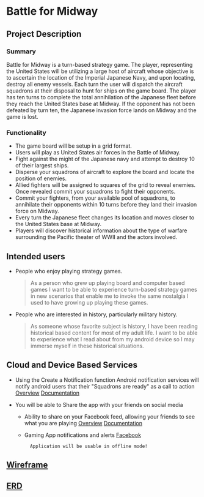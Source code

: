 # Battle for Midway

## Project Description

### Summary

Battle for Midway is a turn-based strategy game. The player, representing the United States will be utilizing a large host of aircraft whose objective is to ascertain the location of the Imperial Japanese Navy, and upon locating, destroy all enemy vessels. Each turn the user will dispatch the aircraft squadrons at their disposal to hunt for ships on the game board. The player has ten turns to complete the total annihilation of the Japanese fleet before they reach the United States base at Midway. If the opponent has not been defeated by turn ten, the Japanese invasion force lands on Midway and the game is lost.


### Functionality

* The game board will be setup in a grid format.
* Users will play as United States air forces in the Battle of Midway.
* Fight against the might of the Japanese navy and attempt to destroy 10 of their largest ships.
* Disperse your squadrons of aircraft to explore the board and locate the position of enemies.
* Allied fighters will be assigned to squares of the grid to reveal enemies. Once revealed commit your squadrons to fight their opponents.
* Commit your fighters, from your available pool of squadrons, to annihilate their opponents within 10 turns before they land their invasion force on Midway.
* Every turn the Japanese fleet changes its location and moves closer to the United States base at Midway.
* Players will discover historical information about the type of warfare surrounding the Pacific theater of WWII and the actors involved.

## Intended users

* People who enjoy playing strategy games.

	> As a person who grew up playing board and computer based games I want to be able to experience turn-based strategy games in new scenarios that enable me to invoke the same nostalgia I used to have growing up playing these games.

* People who are interested in history, particularly military history.

	> As someone whose favorite subject is history, I have been reading historical based content for most of my adult life. I want to be able to experience what I read about from my android device so I may immerse myself in these historical situations.

    
## Cloud and Device Based Services

* Using the Create a Notification function Android notification services will notify android users that their "Squadrons are ready" as a call to action
[Overview](https://developer.android.com/docs)
[Documentation](https://developer.android.com/training/notify-user/build-notification#java)

* You will be able to Share the app with your friends on social media
	* Ability to share on your Facebook feed, allowing your friends to see what you are playing
	[Overview](https://developers.facebook.com/docs/sharing/overview)
	[Documentation](https://developers.facebook.com/products/sharing-facebook)
	* Gaming App notifications and alerts
	[Facebook](https://developers.facebook.com/docs/games/)

			Application will be usable in offline mode!


## [Wireframe](wireframe.md)



## [ERD](erd.md)